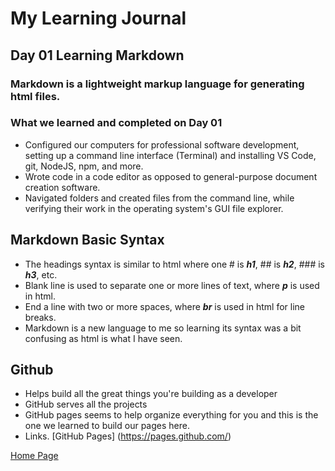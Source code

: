 # My Learning Journal

## Day 01 Learning Markdown

### Markdown is a lightweight markup language for generating html files.

### What we learned and completed on Day 01
- Configured our computers for professional software development, setting up a command line interface (Terminal) and installing VS Code, git, NodeJS, npm, and more.
- Wrote code in a code editor as opposed to general-purpose document creation software.
- Navigated folders and created files from the command line, while verifying their work in the operating system's GUI file explorer.

## Markdown Basic Syntax
- The headings syntax is similar to html where one # is ***h1***, ## is ***h2***, ### is ***h3***, etc.
- Blank line is used to separate one or more lines of text, where ***p*** is used in html.
- End a line with two or more spaces, where ***br*** is used in html for line breaks.
- Markdown is a new language to me so learning its syntax was a bit confusing as html is what I have seen. 
  
 ## Github
 - Helps build all the great things you're building as a developer
 - GitHub serves all the projects 
 - GitHub pages seems to help organize everything for you and this is the one we learned to build our pages here.
 - Links. [GitHub Pages] (https://pages.github.com/)
  
  
  
[Home Page](kenney-yang.github.io/reading-notes/)


